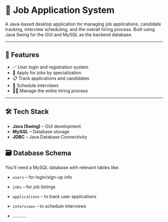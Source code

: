 # 💼 Job Application System

A Java-based desktop application for managing job applications, candidate tracking, interview scheduling, and the overall hiring process. Built using Java Swing for the GUI and MySQL as the backend database.

---

## 🚀 Features

- ✅ User login and registration system
- 📌 Apply for jobs by specialization
- 📋 Track applications and candidates
- 📅 Schedule interviews
- 🧑‍💼 Manage the entire hiring process

---

## 🛠️ Tech Stack

- **Java (Swing)** – GUI development
- **MySQL** – Database storage
- **JDBC** – Java Database Connectivity

## 🗃️ Database Schema

You’ll need a MySQL database with relevant tables like:
- `users` – for login/sign-up info
- `jobs` – for job listings
- `applications` – to track user applications
- `interviews` – to schedule interviews

- ...........


